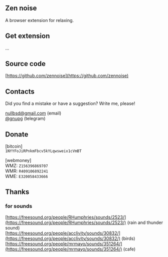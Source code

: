 ## Zen noise

A browser extension for relaxing.

## Get extension

...

## Source code

[https://github.com/zennoise](https://github.com/zennoise)

## Contacts

Did you find a mistake or have a suggestion? Write me, please!

[nullbsd@gmail.com](mailto:nullbsd@gmail.com) (email)<br>
[@gnupg](http://t.me/gnupg) (telegram)

## Donate

[bitcoin]<br>
`1NYYFoJiRPnkmFbcv5kYLqwsweix1cVmBT`

[webmoney]<br>
WMZ: `Z156396869707`<br>
WMR: `R409106892241`<br>
WME: `E320058433666`<br>


## Thanks

### for sounds

[https://freesound.org/people/RHumphries/sounds/2523/](https://freesound.org/people/RHumphries/sounds/2523/) (rain and thunder sound)<br>
[https://freesound.org/people/acclivity/sounds/30832/](https://freesound.org/people/acclivity/sounds/30832/) (birds)<br>
[https://freesound.org/people/mrmayo/sounds/351264/](https://freesound.org/people/mrmayo/sounds/351264/) (cafe)<br>
